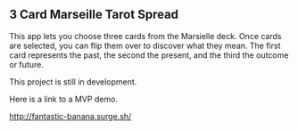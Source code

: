 ## 3 Card Marseille Tarot Spread

This app lets you choose three cards from the Marsielle deck. Once cards are selected, you can flip them over to discover what they mean. The first card represents the past, the second the present, and the third the outcome or future.

This project is still in development.

Here is a link to a MVP demo.


http://fantastic-banana.surge.sh/